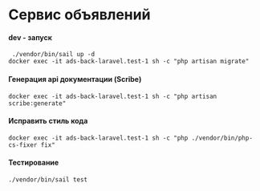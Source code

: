 # Сервис объявлений

#### dev - запуск
```shell
 ./vendor/bin/sail up -d
docker exec -it ads-back-laravel.test-1 sh -c "php artisan migrate"
```

#### Генерация api документации (Scribe)
```shell
docker exec -it ads-back-laravel.test-1 sh -c "php artisan scribe:generate"
```

#### Исправить стиль кода
```shell
docker exec -it ads-back-laravel.test-1 sh -c "php ./vendor/bin/php-cs-fixer fix"
```

#### Тестирование
```shell
./vendor/bin/sail test
```
